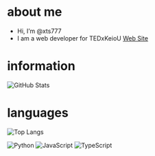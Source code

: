 # about me
- Hi, I’m @xts777
- I am a web developer for TEDxKeioU [Web Site](https://www.tedxkeiou.com/)
  
# information
<img src="https://github-profile-summary-cards.vercel.app/api/cards/profile-details?username=xts777&theme=github_dark" alt="GitHub Stats" />

<!---
<div align="left">
    <img src="https://github-readme-streak-stats.herokuapp.com/?user=xts777&theme=dark" alt="GitHub Streak" />
</div>
--->

# languages
![Top Langs](https://github-readme-stats.vercel.app/api/top-langs/?username=xts777&layout=compact&count_private=true&theme=github_dark)

![Python](https://img.shields.io/badge/Python-3776AB?style=for-the-badge&logo=python&logoColor=white)
![JavaScript](https://img.shields.io/badge/JavaScript-F7DF1E?style=for-the-badge&logo=javascript&logoColor=black)
![TypeScript](https://img.shields.io/badge/TypeScript-007ACC?style=for-the-badge&logo=typescript&logoColor=white)

<!---
xts777/xts777 is a ✨ special ✨ repository because its `README.md` (this file) appears on your GitHub profile.
You can click the Preview link to take a look at your changes.
--->
